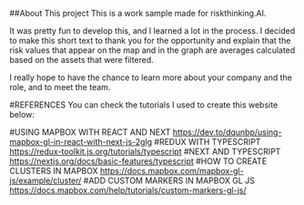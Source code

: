 ##About This project
This is a work sample made for riskthinking.AI.

It was pretty fun to develop this, and I learned a lot in the process. I decided to make this short text to thank you for the opportunity and explain that the risk values that appear on the map and in the graph are averages calculated based on the assets that were filtered.

I really hope to have the chance to learn more about your company and the role, and to meet the team.

#REFERENCES
You can check the tutorials I used to create this website below:

#USING MAPBOX WITH REACT AND NEXT
https://dev.to/dqunbp/using-mapbox-gl-in-react-with-next-js-2glg
#REDUX WITH TYPESCRIPT
https://redux-toolkit.js.org/tutorials/typescript
#NEXT AND TYPESCRIPT
https://nextjs.org/docs/basic-features/typescript
#HOW TO CREATE CLUSTERS IN MAPBOX
https://docs.mapbox.com/mapbox-gl-js/example/cluster/
#ADD CUSTOM MARKERS IN MAPBOX GL JS
https://docs.mapbox.com/help/tutorials/custom-markers-gl-js/


